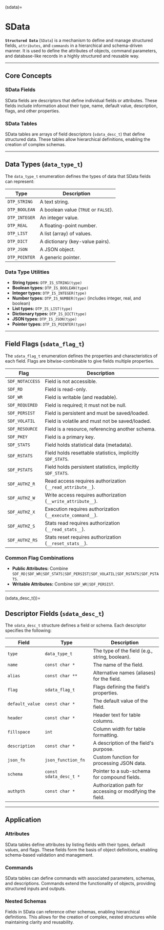 (sdata)=

# **SData**


**`Structured Data`** (`SData`) is a mechanism to define and manage structured fields,
`attributes`, and `commands` in a hierarchical and schema-driven manner.
It is used to define the attributes of objects, command parameters,
and database-like records in a highly structured and reusable way.

---

## Core Concepts

### SData Fields
SData fields are descriptors that define individual fields or attributes. These fields include information about their type, name, default value, description, flags, and other properties.

### SData Tables
SData tables are arrays of field descriptors (`sdata_desc_t`) that define structured data. These tables allow hierarchical definitions, enabling the creation of complex schemas.

---

## Data Types (`data_type_t`)

The `data_type_t` enumeration defines the types of data that SData fields can represent:

| **Type**      | **Description**                         |
|---------------|-----------------------------------------|
| `DTP_STRING`  | A text string.                         |
| `DTP_BOOLEAN` | A boolean value (`TRUE` or `FALSE`).    |
| `DTP_INTEGER` | An integer value.                      |
| `DTP_REAL`    | A floating-point number.               |
| `DTP_LIST`    | A list (array) of values.              |
| `DTP_DICT`    | A dictionary (key-value pairs).        |
| `DTP_JSON`    | A JSON object.                         |
| `DTP_POINTER` | A generic pointer.                     |

### Data Type Utilities
- **String types:** `DTP_IS_STRING(type)`
- **Boolean types:** `DTP_IS_BOOLEAN(type)`
- **Integer types:** `DTP_IS_INTEGER(type)`
- **Number types:** `DTP_IS_NUMBER(type)` (includes integer, real, and boolean)
- **List types:** `DTP_IS_LIST(type)`
- **Dictionary types:** `DTP_IS_DICT(type)`
- **JSON types:** `DTP_IS_JSON(type)`
- **Pointer types:** `DTP_IS_POINTER(type)`

---

## Field Flags (`sdata_flag_t`)

The `sdata_flag_t` enumeration defines the properties and characteristics of each field. Flags are bitwise-combinable to give fields multiple properties.

| **Flag**           | **Description**                                                                 |
|---------------------|---------------------------------------------------------------------------------|
| `SDF_NOTACCESS`     | Field is not accessible.                                                       |
| `SDF_RD`            | Field is read-only.                                                           |
| `SDF_WR`            | Field is writable (and readable).                                              |
| `SDF_REQUIRED`      | Field is required; it must not be null.                                        |
| `SDF_PERSIST`       | Field is persistent and must be saved/loaded.                                  |
| `SDF_VOLATIL`       | Field is volatile and must not be saved/loaded.                                |
| `SDF_RESOURCE`      | Field is a resource, referencing another schema.                               |
| `SDF_PKEY`          | Field is a primary key.                                                        |
| `SDF_STATS`         | Field holds statistical data (metadata).                                       |
| `SDF_RSTATS`        | Field holds resettable statistics, implicitly `SDF_STATS`.                     |
| `SDF_PSTATS`        | Field holds persistent statistics, implicitly `SDF_STATS`.                    |
| `SDF_AUTHZ_R`       | Read access requires authorization (`__read_attribute__`).                     |
| `SDF_AUTHZ_W`       | Write access requires authorization (`__write_attribute__`).                   |
| `SDF_AUTHZ_X`       | Execution requires authorization (`__execute_command__`).                      |
| `SDF_AUTHZ_S`       | Stats read requires authorization (`__read_stats__`).                          |
| `SDF_AUTHZ_RS`      | Stats reset requires authorization (`__reset_stats__`).                        |

### Common Flag Combinations
- **Public Attributes:** Combine `SDF_RD|SDF_WR|SDF_STATS|SDF_PERSIST|SDF_VOLATIL|SDF_RSTATS|SDF_PSTATS`.
- **Writable Attributes:** Combine `SDF_WR|SDF_PERSIST`.

---

(sdata_desc_t())=
## Descriptor Fields (`sdata_desc_t`)

The `sdata_desc_t` structure defines a field or schema. Each descriptor specifies the following:

| **Field**        | **Type**             | **Description**                                                                 |
|------------------|----------------------|---------------------------------------------------------------------------------|
| `type`           | `data_type_t`        | The type of the field (e.g., string, boolean).                                  |
| `name`           | `const char *`       | The name of the field.                                                          |
| `alias`          | `const char **`      | Alternative names (aliases) for the field.                                      |
| `flag`           | `sdata_flag_t`       | Flags defining the field's properties.                                          |
| `default_value`  | `const char *`       | The default value of the field.                                                 |
| `header`         | `const char *`       | Header text for table columns.                                                  |
| `fillspace`      | `int`                | Column width for table formatting.                                              |
| `description`    | `const char *`       | A description of the field's purpose.                                           |
| `json_fn`        | `json_function_fn`   | Custom function for processing JSON data.                                       |
| `schema`         | `const sdata_desc_t *` | Pointer to a sub-schema for compound fields.                                    |
| `authpth`        | `const char *`       | Authorization path for accessing or modifying the field.                        |

---

## Application

### Attributes
SData tables define attributes by listing fields with their types, default values, and flags. These fields form the basis of object definitions, enabling schema-based validation and management.

### Commands
SData tables can define commands with associated parameters, schemas, and descriptions. Commands extend the functionality of objects, providing structured inputs and outputs.

### Nested Schemas
Fields in SData can reference other schemas, enabling hierarchical definitions. This allows for the creation of complex, nested structures while maintaining clarity and reusability.
